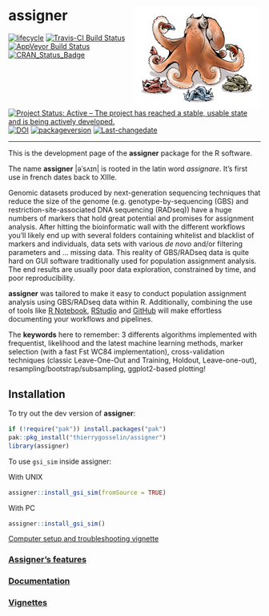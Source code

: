 
# assigner <img src="docs/logo.png" align="right" alt="" />

<!-- badges: start -->

[![lifecycle](https://img.shields.io/badge/lifecycle-maturing-blue.svg)](https://tidyverse.org/lifecycle/#maturing)
[![Travis-CI Build
Status](https://travis-ci.org/thierrygosselin/assigner.svg?branch=master)](https://travis-ci.org/thierrygosselin/assigner)
[![AppVeyor Build
Status](https://ci.appveyor.com/api/projects/status/github/thierrygosselin/assigner?branch=master&svg=true)](https://ci.appveyor.com/project/thierrygosselin/assigner)
[![CRAN\_Status\_Badge](http://www.r-pkg.org/badges/version/assigner)](http://cran.r-project.org/package=assigner)
[![Project Status: Active – The project has reached a stable, usable
state and is being actively
developed.](http://www.repostatus.org/badges/latest/active.svg)](http://www.repostatus.org/#active)
[![DOI](https://zenodo.org/badge/14548/thierrygosselin/assigner.svg)](https://zenodo.org/badge/latestdoi/14548/thierrygosselin/assigner)
[![packageversion](https://img.shields.io/badge/Package%20version-0.5.5-orange.svg)](commits/master)
[![Last-changedate](https://img.shields.io/badge/last%20change-2019--04--26-brightgreen.svg)](/commits/master)

-----

This is the development page of the **assigner** package for the R
software.

The name **assigner** |əˈsʌɪn| is rooted in the latin word *assignare*.
It’s first use in french dates back to XIIIe.

Genomic datasets produced by next-generation sequencing techniques that
reduce the size of the genome (e.g. genotype-by-sequencing (GBS) and
restriction-site-associated DNA sequencing (RADseq)) have a huge numbers
of markers that hold great potential and promises for assignment
analysis. After hitting the bioinformatic wall with the different
workflows you’ll likely end up with several folders containing whitelist
and blacklist of markers and individuals, data sets with various *de
novo* and/or filtering parameters and … missing data. This reality of
GBS/RADseq data is quite hard on GUI software traditionally used for
population assignment analysis. The end results are usually poor data
exploration, constrained by time, and poor reproducibility.

**assigner** was tailored to make it easy to conduct population
assignment analysis using GBS/RADseq data within R. Additionally,
combining the use of tools like [R
Notebook](http://rmarkdown.rstudio.com/r_notebooks.html),
[RStudio](https://www.rstudio.com) and [GitHub](https://github.com) will
make effortless documenting your workflows and pipelines.

The **keywords** here to remember: 3 differents algorithms implemented
with frequentist, likelihood and the latest machine learning methods,
marker selection (with a fast Fst WC84 implementation), cross-validation
techniques (classic Leave-One-Out and Training, Holdout, Leave-one-out),
resampling/bootstrap/subsampling, ggplot2-based plotting\!

## Installation

To try out the dev version of **assigner**:

``` r
if (!require("pak")) install.packages("pak")
pak::pkg_install("thierrygosselin/assigner")
library(assigner)
```

To use `gsi_sim` inside assigner:

With UNIX

``` r
assigner::install_gsi_sim(fromSource = TRUE)
```

With PC

``` r
assigner::install_gsi_sim()
```

[Computer setup and troubleshooting
vignette](http://thierrygosselin.github.io/assigner/articles/rad_genomics_computer_setup.html)

### [Assigner’s features](https://github.com/thierrygosselin/assigner/blob/master/FEATURES.md)

### [Documentation](http://thierrygosselin.github.io/assigner/reference/index.html)

### [Vignettes](https://github.com/thierrygosselin/assigner/blob/master/FEATURES.md)
